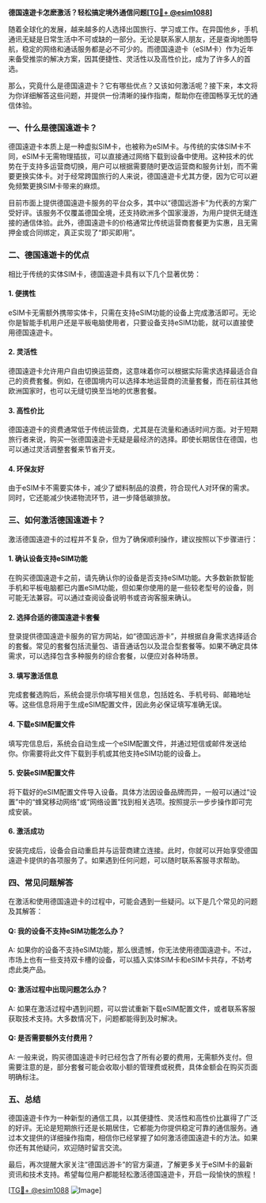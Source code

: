 **德国遠遊卡怎麽激活？轻松搞定境外通信问题[[TG💪+ @esim1088](https://t.me/s/esim1088)]**

随着全球化的发展，越来越多的人选择出国旅行、学习或工作。在异国他乡，手机通讯无疑是日常生活中不可或缺的一部分。无论是联系家人朋友，还是查询地图导航，稳定的网络和通话服务都是必不可少的。而德国遠遊卡（eSIM卡）作为近年来备受推崇的解决方案，因其便捷性、灵活性以及高性价比，成为了许多人的首选。

那么，究竟什么是德国遠遊卡？它有哪些优点？又该如何激活呢？接下来，本文将为你详细解答这些问题，并提供一份清晰的操作指南，帮助你在德国畅享无忧的通信体验。

### 一、什么是德国遠遊卡？

德国遠遊卡本质上是一种虚拟SIM卡，也被称为eSIM卡。与传统的实体SIM卡不同，eSIM卡无需物理插拔，可以直接通过网络下载到设备中使用。这种技术的优势在于支持多运营商切换，用户可以根据需要随时更改运营商和服务计划，而不需要更换实体卡。对于经常跨国旅行的人来说，德国遠遊卡尤其方便，因为它可以避免频繁更换SIM卡带来的麻烦。

目前市面上提供德国遠遊卡服务的平台众多，其中以“德国远游卡”为代表的方案广受好评。该服务不仅覆盖德国全境，还支持欧洲多个国家漫游，为用户提供无缝连接的通信体验。此外，德国遠遊卡的价格通常比传统运营商套餐更为实惠，且无需押金或合同绑定，真正实现了“即买即用”。

### 二、德国遠遊卡的优点

相比于传统的实体SIM卡，德国遠遊卡具有以下几个显著优势：

#### 1. **便携性**
   eSIM卡无需额外携带实体卡，只需在支持eSIM功能的设备上完成激活即可。无论你是智能手机用户还是平板电脑使用者，只要设备支持eSIM功能，就可以直接使用德国遠遊卡。

#### 2. **灵活性**
   德国遠遊卡允许用户自由切换运营商，这意味着你可以根据实际需求选择最适合自己的资费套餐。例如，在德国境内可以选择本地运营商的流量套餐，而在前往其他欧洲国家时，也可以无缝切换至当地的优惠套餐。

#### 3. **高性价比**
   德国遠遊卡的资费通常低于传统运营商，尤其是在流量和通话时间方面。对于短期旅行者来说，购买一张德国遠遊卡无疑是最经济的选择。即使长期居住在德国，也可以通过灵活调整套餐来节省开支。

#### 4. **环保友好**
   由于eSIM卡不需要实体卡，减少了塑料制品的浪费，符合现代人对环保的需求。同时，它还能减少快递物流环节，进一步降低碳排放。

### 三、如何激活德国遠遊卡？

激活德国遠遊卡的过程并不复杂，但为了确保顺利操作，建议按照以下步骤进行：

#### 1. **确认设备支持eSIM功能**
   在购买德国遠遊卡之前，请先确认你的设备是否支持eSIM功能。大多数新款智能手机和平板电脑都已内置eSIM功能，但如果你使用的是一些较老型号的设备，则可能无法兼容。可以通过查阅设备说明书或咨询客服来确认。

#### 2. **选择合适的德国遠遊卡套餐**
   登录提供德国遠遊卡服务的官方网站，如“德国远游卡”，并根据自身需求选择适合的套餐。常见的套餐包括流量包、语音通话包以及混合型套餐等。如果不确定具体需求，可以选择包含多种服务的综合套餐，以便应对各种场景。

#### 3. **填写激活信息**
   完成套餐选购后，系统会提示你填写相关信息，包括姓名、手机号码、邮箱地址等。这些信息将用于生成eSIM配置文件，因此务必保证填写准确无误。

#### 4. **下载eSIM配置文件**
   填写完信息后，系统会自动生成一个eSIM配置文件，并通过短信或邮件发送给你。你需要将此文件下载到手机或其他支持eSIM功能的设备上。

#### 5. **安装eSIM配置文件**
   将下载好的eSIM配置文件导入设备。具体方法因设备品牌而异，一般可以通过“设置”中的“蜂窝移动网络”或“网络设置”找到相关选项。按照提示一步步操作即可完成安装。

#### 6. **激活成功**
   安装完成后，设备会自动重启并与运营商建立连接。此时，你就可以开始享受德国遠遊卡提供的各项服务了。如果遇到任何问题，可以随时联系客服寻求帮助。

### 四、常见问题解答

在激活和使用德国遠遊卡的过程中，可能会遇到一些疑问。以下是几个常见的问题及其解答：

#### Q: 我的设备不支持eSIM功能怎么办？
A: 如果你的设备不支持eSIM功能，那么很遗憾，你无法使用德国遠遊卡。不过，市场上也有一些支持双卡槽的设备，可以插入实体SIM卡和eSIM卡共存，不妨考虑此类产品。

#### Q: 激活过程中出现问题怎么办？
A: 如果在激活过程中遇到问题，可以尝试重新下载eSIM配置文件，或者联系客服获取技术支持。大多数情况下，问题都能得到及时解决。

#### Q: 是否需要额外支付费用？
A: 一般来说，购买德国遠遊卡时已经包含了所有必要的费用，无需额外支付。但需要注意的是，部分套餐可能会收取小额的管理费或税费，具体金额会在购买页面明确标注。

### 五、总结

德国遠遊卡作为一种新型的通信工具，以其便捷性、灵活性和高性价比赢得了广泛的好评。无论是短期旅行还是长期居住，它都能为你提供稳定可靠的通信服务。通过本文提供的详细操作指南，相信你已经掌握了如何激活德国遠遊卡的方法。如果你还有其他疑问，欢迎随时留言交流。

最后，再次提醒大家关注“德国远游卡”的官方渠道，了解更多关于eSIM卡的最新资讯和技术支持。希望每位用户都能轻松激活德国遠遊卡，开启一段愉快的旅程！

[[TG💪+ @esim1088](https://t.me/s/esim1088) ![Image](https://i.postimg.cc/4NQfJmqS/Snipaste-2025-05-13-00-14-12.png)]